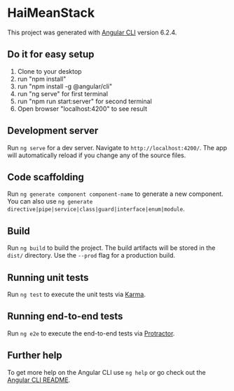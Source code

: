 # HaiMeanStack

This project was generated with [Angular CLI](https://github.com/angular/angular-cli) version 6.2.4.

## Do it for easy setup
1. Clone to your desktop
2. run "npm install"
3. run "npm install -g @angular/cli"
4. run "ng serve" for first terminal
5. run "npm run start:server" for second terminal
6. Open browser "localhost:4200" to see result

## Development server

Run `ng serve` for a dev server. Navigate to `http://localhost:4200/`. The app will automatically reload if you change any of the source files.

## Code scaffolding

Run `ng generate component component-name` to generate a new component. You can also use `ng generate directive|pipe|service|class|guard|interface|enum|module`.

## Build

Run `ng build` to build the project. The build artifacts will be stored in the `dist/` directory. Use the `--prod` flag for a production build.

## Running unit tests

Run `ng test` to execute the unit tests via [Karma](https://karma-runner.github.io).

## Running end-to-end tests

Run `ng e2e` to execute the end-to-end tests via [Protractor](http://www.protractortest.org/).

## Further help

To get more help on the Angular CLI use `ng help` or go check out the [Angular CLI README](https://github.com/angular/angular-cli/blob/master/README.md).
